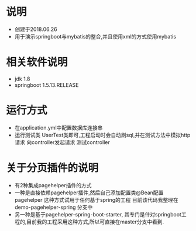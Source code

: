 ﻿# 说明
 * 创建于2018.06.26
 * 用于演示springboot与mybatis的整合,并且使用xml的方式使用mybatis

# 相关软件说明
 * jdk 1.8
 * springboot 1.5.13.RELEASE
 

# 运行方式
 * 在application.yml中配置数据库连接串
 * 运行测试类 UserTest类即可,工程启动时会自动刷sql,并在测试方法中模拟http请求 向controller发起请求 测试controller
 
 

# 关于分页插件的说明
 * 有2种集成pagehelper插件的方式 
 * 一种是直接依赖pagehelper插件,然后自己添加配置类@Bean配置pagehelper 这种方式试用于任何基于spring的工程  目前该代码我整理在 demo-pagehelper-spring 分支中
 * 另一种是基于pagehelper-spring-boot-starter, 其专门是什对springboot工程的,目前我的工程采用这种方式,所以可直接在master分支中看到.
